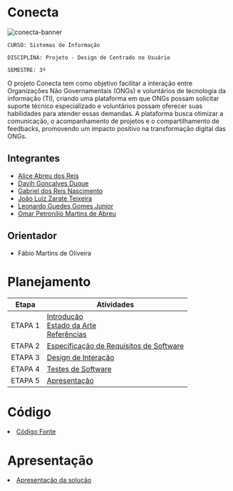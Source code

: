 # Conecta

![conecta-banner](https://github.com/user-attachments/assets/02138a9f-4eee-45f0-8005-d5663339cb62)


`CURSO: Sistemas de Informação`

`DISCIPLINA: Projeto - Design de Centrado no Usuário`

`SEMESTRE: 3º`

O projeto Conecta tem como objetivo facilitar a interação entre Organizações Não Governamentais (ONGs) e voluntários de tecnologia da informação (TI), criando uma plataforma em que ONGs possam solicitar suporte técnico especializado e voluntários possam oferecer suas habilidades para atender essas demandas. A plataforma busca otimizar a comunicação, o acompanhamento de projetos e o compartilhamento de feedbacks, promovendo um impacto positivo na transformação digital das ONGs.

## Integrantes

* [Alice Abreu dos Reis](https://github.com/aliceabreu)
* [Davih Gonçalves Duque](https://github.com/DevDuque)
* [Gabriel dos Reis Nascimento](https://github.com/gabrielrnascimento)
* [João Luiz Zarate Teixeira](https://github.com/joaozarate) 
* [Leonardo Guedes Gomes Junior](https://github.com/LJ-Leonardo)
* [Omar Petronílio Martins de Abreu](https://github.com/arondightt)



## Orientador

* Fábio Martins de Oliveira
 
# Planejamento

| Etapa         | Atividades |
|  :----:   | ----------- |
| ETAPA 1         |[Introdução](docs/introducao.md) <br> [Estado da Arte](docs/estado.md) <br> [Referências](docs/referencias.md) |
| ETAPA 2         |[Especificação de Requisitos de Software](docs/especificacao.md) |
| ETAPA 3         |[Design de Interação](docs/design.md) |
| ETAPA 4        |[Testes de Software](docs/testes.md) |
| ETAPA 5         | [Apresentação](docs/apresentacao.md) |


# Código

<li><a href="src/codigo.md"> Código Fonte</a></li>

# Apresentação

<li><a href="docs/apresentacao.md"> Apresentação da solução</a></li>
